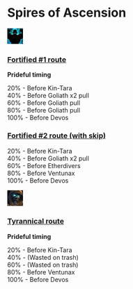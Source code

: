 # Spires of Ascension



![Fortified](../__media/fortified.png)

### [Fortified #1 route](https://raw.githubusercontent.com/holicron/Routes/main/Spires%20of%20Ascension/Spires%20of%20Ascension%20-%20Fortified%20%231.txt)

**Prideful timing**

20% - Before Kin-Tara\
40% - Before Goliath x2 pull\
60% - Before Goliath pull\
80% - Before Goliath pull\
100% - Before Devos

### [Fortified #2 route (with skip)](https://raw.githubusercontent.com/holicron/Routes/main/Spires%20of%20Ascension/Spires%20of%20Ascension%20-%20Fortified%20%232.txt)

20% - Before Kin-Tara\
40% - Before Goliath x2 pull\
60% - Before Etherdivers\
80% - Before Ventunax\
100% - Before Devos

![Tyrannical](../__media/tyrannical.png)

### [Tyrannical route](https://raw.githubusercontent.com/holicron/Routes/main/Spires%20of%20Ascension/Spires%20of%20Ascension%20-%20Tyrannical.txt)

**Prideful timing**

20% - Before Kin-Tara\
40% - (Wasted on trash)\
60% - (Wasted on trash)\
80% - Before Ventunax\
100% - Before Devos